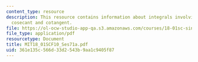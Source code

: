 ```yaml
---
content_type: resource
description: This resource contains information about integrals involving secant,
  cosecant and cotangent.
file: https://ol-ocw-studio-app-qa.s3.amazonaws.com/courses/18-01sc-single-variable-calculus-fall-2010/361e135c566d33d2543b9aa1c9405f87_MIT18_01SCF10_Ses71a.pdf
file_type: application/pdf
resourcetype: Document
title: MIT18_01SCF10_Ses71a.pdf
uid: 361e135c-566d-33d2-543b-9aa1c9405f87
---
```

